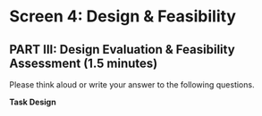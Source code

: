 # Screen 4: Design & Feasibility

## PART III: Design Evaluation & Feasibility Assessment (1.5 minutes)

Please think aloud or write your answer to the following questions. 

**Task Design**
